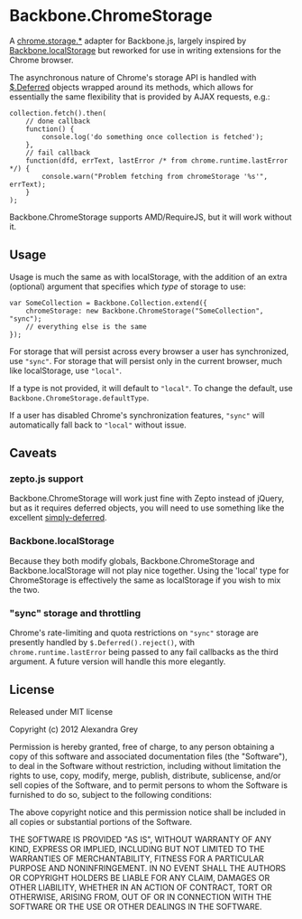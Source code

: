 # Backbone.ChromeStorage

A [chrome.storage.*][cs] adapter for Backbone.js, largely inspired by [Backbone.localStorage][bbls] but reworked for use in writing extensions for the Chrome browser.

The asynchronous nature of Chrome's storage API is handled with [$.Deferred][dfd] objects wrapped around its methods, which allows for essentially the same flexibility that is provided by AJAX requests, e.g.:

    collection.fetch().then(
        // done callback
        function() {
            console.log('do something once collection is fetched');
        },
        // fail callback
        function(dfd, errText, lastError /* from chrome.runtime.lastError */) {
            console.warn("Problem fetching from chromeStorage '%s'", errText);
        }
    );


Backbone.ChromeStorage supports AMD/RequireJS, but it will work without it.

## Usage
Usage is much the same as with localStorage, with the addition of
an extra (optional) argument that specifies which _type_ of storage to use:

    var SomeCollection = Backbone.Collection.extend({
        chromeStorage: new Backbone.ChromeStorage("SomeCollection", "sync");
        // everything else is the same
    });

For storage that will persist across every browser a user has synchronized, use `"sync"`. For storage that will persist only in the current browser, much like localStorage, use `"local"`.

If a type is not provided, it will default to `"local"`. To change the default, use `Backbone.ChromeStorage.defaultType`.

If a user has disabled Chrome's synchronization features, `"sync"` will automatically fall back to `"local"` without issue.

## Caveats

### zepto.js support

Backbone.ChromeStorage will work just fine with Zepto instead of jQuery, but as it requires deferred objects, you will need to use something like the excellent [simply-deferred].

### Backbone.localStorage

Because they both modify globals, Backbone.ChromeStorage and Backbone.localStorage will not play nice together. Using the 'local' type for ChromeStorage is effectively the same as localStorage if you wish to mix the two.

### "sync" storage and throttling
Chrome's rate-limiting and quota restrictions on `"sync"` storage are presently handled by `$.Deferred().reject()`, with `chrome.runtime.lastError` being passed to any fail callbacks as the third argument. A future version will handle this more elegantly.

## License
Released under MIT license

Copyright (c) 2012 Alexandra Grey

Permission is hereby granted, free of charge, to any person obtaining a copy of this software and associated documentation files (the "Software"), to deal in the Software without restriction, including without limitation the rights to use, copy, modify, merge, publish, distribute, sublicense, and/or sell copies of the Software, and to permit persons to whom the Software is furnished to do so, subject to the following conditions:

The above copyright notice and this permission notice shall be included in all copies or substantial portions of the Software.

THE SOFTWARE IS PROVIDED "AS IS", WITHOUT WARRANTY OF ANY KIND, EXPRESS OR IMPLIED, INCLUDING BUT NOT LIMITED TO THE WARRANTIES OF MERCHANTABILITY, FITNESS FOR A PARTICULAR PURPOSE AND NONINFRINGEMENT. IN NO EVENT SHALL THE AUTHORS OR COPYRIGHT HOLDERS BE LIABLE FOR ANY CLAIM, DAMAGES OR OTHER LIABILITY, WHETHER IN AN ACTION OF CONTRACT, TORT OR OTHERWISE, ARISING FROM, OUT OF OR IN CONNECTION WITH THE SOFTWARE OR THE USE OR OTHER DEALINGS IN THE SOFTWARE.

[cs]: https://developer.chrome.com/extensions/storage.html "chrome.storage documentation"
[dfd]: http://api.jquery.com/category/deferred-object/ "$.Deferred documentation"
[bbls]: https://github.com/jeromegn/Backbone.localStorage
[simply-deferred]: https://github.com/sudhirj/simply-deferred "Simply Deferred"